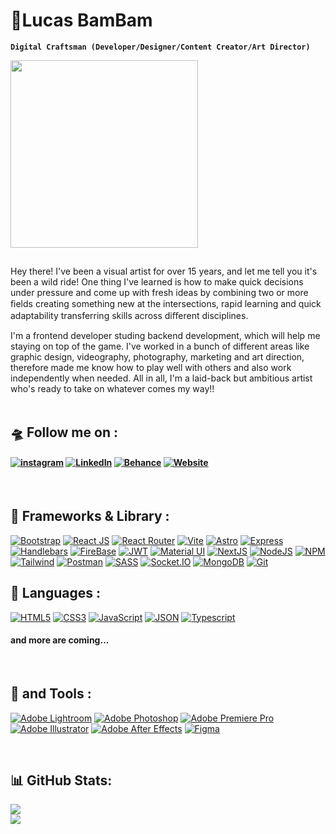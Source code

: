 # 🚀Lucas BamBam
  
**`Digital Craftsman (Developer/Designer/Content Creator/Art Director)`**
  
<div id="header" align="left">

<img src="https://media1.giphy.com/media/v1.Y2lkPTc5MGI3NjExYjMzOWE4NTdkYjY4ZjRkM2FkNWFiZDc5ZTZhMWViYzkwNDEwZWFhZSZlcD12MV9pbnRlcm5hbF9naWZzX2dpZklkJmN0PXM/3iyKHMIKg5VWG6qHUm/giphy.gif" width="300"/>
  
##
Hey there! I've been a visual artist for over 15 years, and let me tell you it's been a wild ride! One thing I've learned is how to make quick decisions under pressure and come up with fresh ideas by combining two or more ﬁelds creating something new at the intersections, rapid learning and quick adaptability transferring skills across diﬀerent disciplines.

I'm a frontend developer studing backend development, which will help me staying on top of the game. I've worked in a bunch of different areas like graphic design, videography, photography, marketing and art direction, therefore made me know how to play well with others and also work independently when needed. All in all, I'm a laid-back but ambitious artist who's ready to take on whatever comes my way!!<br>
<br>
 
####
   
## 🛸 Follow me on :
#### [![instagram](https://img.shields.io/badge/Instagram-E4405F.svg?style=for-the-badge&logo=Instagram&logoColor=white)](https://instagram.com/nesmanpro) [![LinkedIn](https://img.shields.io/badge/LinkedIn-0077B5.svg?style=for-the-badge&logo=LinkedIn&logoColor=white)](https://www.linkedin.com/in/lucasroquecugiani) [![Behance](https://img.shields.io/badge/Behance-1877F2.svg?style=for-the-badge&logo=Behance&logoColor=white)](https://www.behance.com/nesmanpro) [![Website](https://img.shields.io/badge/Website-000000.svg?style=for-the-badge&logo=About.me&logoColor=white)](https://nesmanpro.com) 


<br>

## 🚀 Frameworks & Library :
[![Bootstrap](https://img.shields.io/badge/bootstrap-%23563D7C.svg?style=for-the-badge&logo=bootstrap&logoColor=white)]()
[![React JS](https://img.shields.io/badge/React-20232A?style=for-the-badge&logo=react&logoColor=61DAFB)]()
[![React Router](https://img.shields.io/badge/React_Router-CA4245?style=for-the-badge&logo=react-router&logoColor=white)]()
[![Vite](https://img.shields.io/badge/Vite-B73BFE?style=for-the-badge&logo=vite&logoColor=FFD62E)]()
[![Astro](https://img.shields.io/badge/Astro-0C1222?style=for-the-badge&logo=astro&logoColor=FDFDFE)]()
[![Express](https://img.shields.io/badge/Express-black?style=for-the-badge&logo=express&logoColor=white)]()
[![Handlebars](https://img.shields.io/badge/Handlebars%20js-f0772b?style=for-the-badge&logo=handlebarsdotjs&logoColor=black)]()
[![FireBase](https://img.shields.io/badge/firebase-ffca28?style=for-the-badge&logo=firebase&logoColor=black)]()
[![JWT](https://img.shields.io/badge/JWT-000000?style=for-the-badge&logo=JSON%20web%20tokens&logoColor=white)]()
[![Material UI](https://img.shields.io/badge/Material%20UI-007FFF?style=for-the-badge&logo=mui&logoColor=white)]()
[![NextJS](https://img.shields.io/badge/next%20js-000000?style=for-the-badge&logo=nextdotjs&logoColor=white)]()
[![NodeJS](https://img.shields.io/badge/Node%20js-339933?style=for-the-badge&logo=nodedotjs&logoColor=white)]()
[![NPM](https://img.shields.io/badge/NPM-red.svg?style=for-the-badge&logo=NPM&logoColor=white)]()
[![Tailwind](https://img.shields.io/badge/Tailwind_CSS-38B2AC?style=for-the-badge&logo=tailwind-css&logoColor=white)]()
[![Postman](https://img.shields.io/badge/Postman-FF6C37?style=for-the-badge&logo=Postman&logoColor=white)]()
[![SASS](https://img.shields.io/badge/SASS-hotpink.svg?style=for-the-badge&logo=SASS&logoColor=white)]()
[![Socket.IO](https://img.shields.io/badge/Socket.io-010101?&style=for-the-badge&logo=Socket.io&logoColor=white)]()
[![MongoDB](https://img.shields.io/badge/MongoDB-%234ea94b.svg?style=for-the-badge&logo=mongodb&logoColor=white)]()
[![Git](https://img.shields.io/badge/Git-red?style=for-the-badge&logo=git&logoColor=white)]()


## 🧰 Languages :
[![HTML5](https://img.shields.io/badge/html5-%23E34F26.svg?style=for-the-badge&logo=html5&logoColor=white)]()
[![CSS3](https://img.shields.io/badge/css3-%231572B6.svg?style=for-the-badge&logo=css3&logoColor=white)]()
[![JavaScript](https://img.shields.io/badge/JS-323330?style=for-the-badge&logo=javascript&logoColor=F7DF1E)]()
[![JSON](https://img.shields.io/badge/json-5E5C5C?style=for-the-badge&logo=json&logoColor=white)]()
[![Typescript](https://img.shields.io/badge/TypeScript-007ACC?style=for-the-badge&logo=typescript&logoColor=white)]()

#### and more are coming...

<br>
  
## 🔧 and Tools :
[![Adobe Lightroom](https://img.shields.io/badge/Adobe%20Lightroom-31A8FF.svg?style=for-the-badge&logo=Adobe%20Lightroom&logoColor=white)]()
[![Adobe Photoshop](https://img.shields.io/badge/Adobe%20Photoshop-31A8FF?style=for-the-badge&logo=Adobe%20Photoshop&logoColor=black)]()
[![Adobe Premiere Pro](https://img.shields.io/badge/Adobe%20Premiere%20Pro-9999FF.svg?style=for-the-badge&logo=Adobe%20Premiere%20Pro&logoColor=white) ]()
</br>
[![Adobe Illustrator](https://img.shields.io/badge/adobeillustrator-%23FF9A00.svg?style=for-the-badge&logo=adobeillustrator&logoColor=white)]()
[![Adobe After Effects](https://img.shields.io/badge/Adobe%20after%20affects-CF96FD?style=for-the-badge&logo=Adobe%20after%20effects&logoColor=393665)]()
[![Figma](https://img.shields.io/badge/Figma-F24E1E?style=for-the-badge&logo=figma&logoColor=white)]()





<br>
  

## 📊 GitHub Stats:
[![](https://github-readme-streak-stats.herokuapp.com/?user=nesmanpro&theme=tokyonight&hide_border=false)]()<br/>
[![](https://github-readme-stats.vercel.app/api/top-langs/?username=nesmanpro&theme=tokyonight&hide_border=false&include_all_commits=true&count_private=false&layout=pie)]()


</div>
